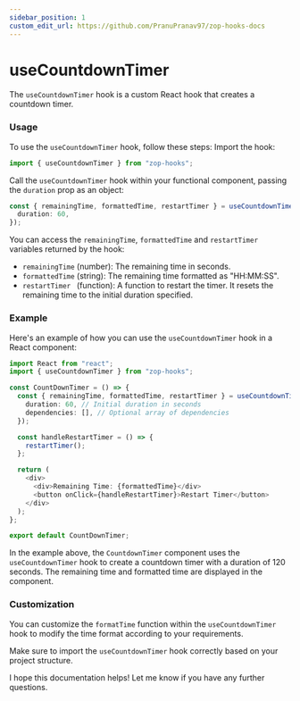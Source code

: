 ```yaml
---
sidebar_position: 1
custom_edit_url: https://github.com/PranuPranav97/zop-hooks-docs
---
```


# useCountdownTimer

The `useCountdownTimer` hook is a custom React hook that creates a countdown timer.

### Usage

To use the `useCountdownTimer` hook, follow these steps:
Import the hook:

```typescript
import { useCountdownTimer } from "zop-hooks";
```

Call the `useCountdownTimer` hook within your functional component, passing the `duration` prop as an object:

```typescript
const { remainingTime, formattedTime, restartTimer } = useCountdownTimer({
  duration: 60,
});
```

You can access the `remainingTime`, `formattedTime` and `restartTimer` variables returned by the hook:

- `remainingTime` (number): The remaining time in seconds.
- `formattedTime` (string): The remaining time formatted as "HH:MM:SS".
- `restartTimer ` (function): A function to restart the timer. It resets the remaining time to the initial duration specified.

### Example

Here's an example of how you can use the `useCountdownTimer` hook in a React component:

```typescript
import React from "react";
import { useCountdownTimer } from "zop-hooks";

const CountDownTimer = () => {
  const { remainingTime, formattedTime, restartTimer } = useCountdownTimer({
    duration: 60, // Initial duration in seconds
    dependencies: [], // Optional array of dependencies
  });

  const handleRestartTimer = () => {
    restartTimer();
  };

  return (
    <div>
      <div>Remaining Time: {formattedTime}</div>
      <button onClick={handleRestartTimer}>Restart Timer</button>
    </div>
  );
};

export default CountDownTimer;
```

In the example above, the `CountdownTimer` component uses the `useCountdownTimer` hook to create a countdown timer with a duration of 120 seconds. The remaining time and formatted time are displayed in the component.

### Customization

You can customize the `formatTime` function within the `useCountdownTimer` hook to modify the time format according to your requirements.

Make sure to import the `useCountdownTimer` hook correctly based on your project structure.

I hope this documentation helps! Let me know if you have any further questions.
